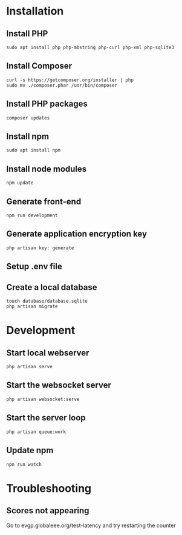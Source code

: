 # Installation
## Install PHP
	sudo apt install php php-mbstring php-curl php-xml php-sqlite3
## Install Composer
	curl -s https://getcomposer.org/installer | php
	sudo mv ./composer.phar /usr/bin/composer
## Install PHP packages
	composer updates
## Install npm
	sudo apt install npm
## Install node modules
	npm update
## Generate front-end
	npm run development
## Generate application encryption key
	php artisan key: generate 
## Setup .env file

## Create a local database
	touch database/database.sqlite
	php artisan migrate

# Development
## Start local webserver
	php artisan serve
## Start the websocket server
	php artisan websocket:serve
## Start the server loop
	php artisan queue:work
## Update npm
	npn run watch


# Troubleshooting
## Scores not appearing
Go to evgp.globaleee.org/test-latency and try restarting the counter

